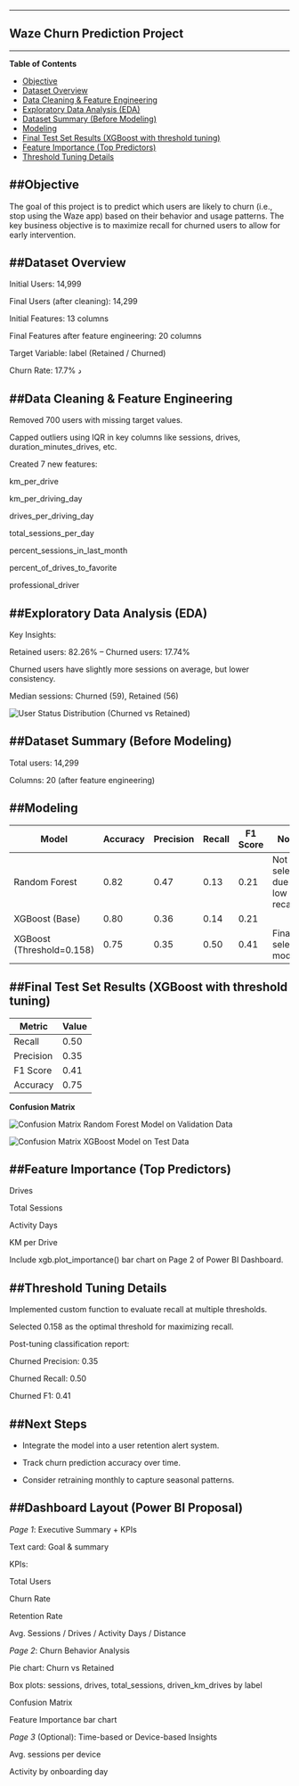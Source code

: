 ----
Waze Churn Prediction Project
---
----
**Table of Contents**

- [Objective](#Objective)
- [Dataset Overview](#Dataset-Overview)
- [Data Cleaning & Feature Engineering](#Data-Cleaning-&-Feature-Engineering)
- [Exploratory Data Analysis (EDA)](#Exploratory-Data-Analysis-(EDA))
- [Dataset Summary (Before Modeling)](#Dataset-Summary-(Before-Modeling))
- [Modeling](#Modeling)
- [Final Test Set Results (XGBoost with threshold tuning)](#Final-Test-Set-Results-(XGBoost-with-threshold-tuning))
- [Feature Importance (Top Predictors)](#Feature-Importance-(Top-Predictors))
- [Threshold Tuning Details](#Threshold-Tuning-Details)


##Objective
---


The goal of this project is to predict which users are likely to churn (i.e., stop using the Waze app) based on their behavior and usage patterns. The key business objective is to maximize recall for churned users to allow for early intervention.


##Dataset Overview
---

Initial Users: 14,999

Final Users (after cleaning): 14,299

Initial Features: 13 columns

Final Features after feature engineering: 20 columns

Target Variable: label (Retained / Churned)

Churn Rate: 17.7%
د

##Data Cleaning & Feature Engineering
---

Removed 700 users with missing target values.

Capped outliers using IQR in key columns like sessions, drives, duration_minutes_drives, etc.

Created 7 new features:

km_per_drive

km_per_driving_day

drives_per_driving_day

total_sessions_per_day

percent_sessions_in_last_month

percent_of_drives_to_favorite

professional_driver


##Exploratory Data Analysis (EDA)
---

Key Insights:

Retained users: 82.26% – Churned users: 17.74%

Churned users have slightly more sessions on average, but lower consistency.

Median sessions: Churned (59), Retained (56)

![User Status Distribution (Churned vs Retained)](image/User_Status_Distribution_(Churned_vs._Retained).png)

##Dataset Summary (Before Modeling)
---

Total users: 14,299

Columns: 20 (after feature engineering)


##Modeling
---

| Model                     | Accuracy | Precision | Recall | F1 Score | Notes                          |
|---------------------------|----------|-----------|--------|----------|--------------------------------|
|  Random Forest           | 0.82     | 0.47      | 0.13   | 0.21     | Not selected due to low recall |
|  XGBoost (Base)         | 0.80     | 0.36      | 0.14   | 0.21     |                                |
|  XGBoost (Threshold=0.158) | 0.75     | 0.35      | 0.50   | 0.41     | Final selected model           |


##Final Test Set Results (XGBoost with threshold tuning)
----

| Metric     | Value |
|------------|-------|
| Recall     | 0.50  |
| Precision  | 0.35  |
| F1 Score   | 0.41  |
| Accuracy   | 0.75  |

**Confusion Matrix**

![Confusion Matrix Random Forest Model on Validation Data](image/Confusion_Matrix_-_Random_Forest_Model_on_Validation_Data.png)

![Confusion Matrix XGBoost Model on Test Data](image/Confusion_Matrix_-_XGBoost_Model_on_Test_Data.png)



##Feature Importance (Top Predictors)
---

Drives

Total Sessions

Activity Days

KM per Drive

Include xgb.plot_importance() bar chart on Page 2 of Power BI Dashboard.


##Threshold Tuning Details
---

Implemented custom function to evaluate recall at multiple thresholds.

Selected 0.158 as the optimal threshold for maximizing recall.

Post-tuning classification report:

Churned Precision: 0.35

Churned Recall: 0.50

Churned F1: 0.41

##Next Steps
--

- Integrate the model into a user retention alert system.

- Track churn prediction accuracy over time.

- Consider retraining monthly to capture seasonal patterns.


##Dashboard Layout (Power BI Proposal)
---

*Page 1*: Executive Summary + KPIs

Text card: Goal & summary

KPIs:

Total Users

Churn Rate

Retention Rate

Avg. Sessions / Drives / Activity Days / Distance

*Page 2*: Churn Behavior Analysis

Pie chart: Churn vs Retained

Box plots: sessions, drives, total_sessions, driven_km_drives by label

Confusion Matrix

Feature Importance bar chart

*Page 3* (Optional): Time-based or Device-based Insights

Avg. sessions per device

Activity by onboarding day

